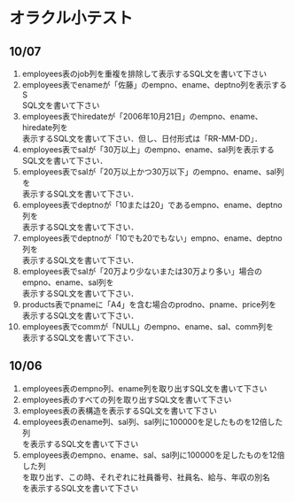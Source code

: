 # オラクル小テスト

## 10/07

1. employees表のjob列を重複を排除して表示するSQL文を書いて下さい  
1. employees表でenameが「佐藤」のempno、ename、deptno列を表示するS  
SQL文を書いて下さい  
1. employees表でhiredateが「2006年10月21日」のempno、ename、hiredate列を  
表示するSQL文を書いて下さい．但し、日付形式は「RR-MM-DD」．  
1. employees表でsalが「30万以上」のempno、ename、sal列を表示する  
SQL文を書いて下さい．  
1. employees表でsalが「20万以上かつ30万以下」のempno、ename、sal列を  
表示するSQL文を書いて下さい．  
1. employees表でdeptnoが「10または20」であるempno、ename、deptno列を  
表示するSQL文を書いて下さい．  
1. employees表でdeptnoが「10でも20でもない」empno、ename、deptno列を  
表示するSQL文を書いて下さい．  
1. employees表でsalが「20万より少ないまたは30万より多い」場合のempno、ename、sal列を  
表示するSQL文を書いて下さい．  
1. products表でpnameに「A4」を含む場合のprodno、pname、price列を  
表示するSQL文を書いて下さい．  
1. employees表でcommが「NULL」のempno、ename、sal、comm列を  
表示するSQL文を書いて下さい．  

## 10/06

1. employees表のempno列、ename列を取り出すSQL文を書いて下さい  
1. employees表のすべての列を取り出すSQL文を書いて下さい  
1. employees表の表構造を表示するSQL文を書いて下さい  
1. employees表のename列、sal列、sal列に100000を足したものを12倍した列  
を表示するSQL文を書いて下さい  
1. employees表のempno、ename、sal、sal列に100000を足したものを12倍した列  
を取り出す、この時、それぞれに社員番号、社員名、給与、年収の別名  
を表示するSQL文を書いて下さい  